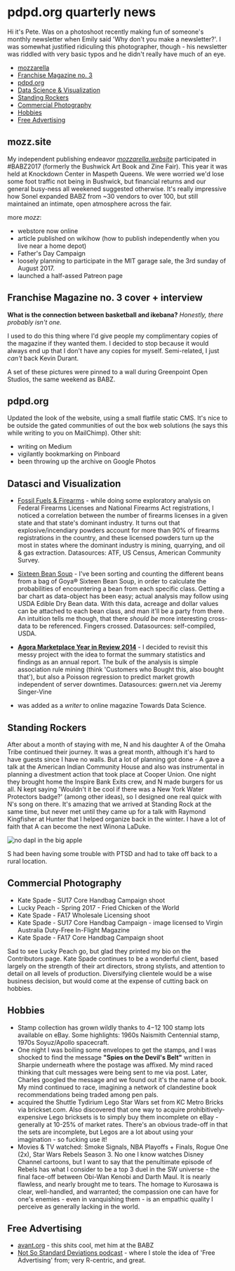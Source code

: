 
# pdpd.org quarterly news

Hi it's Pete. Was on a photoshoot recently making fun of someone's monthly newsletter when Emily said 'Why don't you make a newsletter?'. I was somewhat justified ridiculing this photographer, though - his newsletter was riddled with very basic typos and he didn't really have much of an eye. 

- [mozzarella]()
- [Franchise Magazine no. 3]()
- [pdpd.org]()
- [Data Science & Visualization]()
- [Standing Rockers]()
- [Commercial Photography]()
- [Hobbies]()
- [Free Advertising]()


## mozz.site

My independent publishing endeavor [_mozzarella.website_](http://mozz.site) participated in #BABZ2017 (formerly the Bushwick Art Book and Zine Fair). This year it was held at Knockdown Center in Maspeth Queens. We were worried we'd lose some foot traffic not being in Bushwick, but financial returns and our general busy-ness all weekened suggested otherwise. It's really impressive how Sonel expanded BABZ from ~30 vendors to over 100, but still maintained an intimate, open atmosphere across the fair. 

more _mozz_:
- webstore now online
- article published on wikihow (how to publish independently when you live near a home depot)
- Father's Day Campaign
- loosely planning to participate in the MIT garage sale, the 3rd sunday of August 2017. 
- launched a half-assed Patreon page

## Franchise Magazine no. 3 cover + interview

**What is the connection between basketball and ikebana?** _Honestly, there probably isn't one._

I used to do this thing where I'd give people my complimentary copies of the magazine if they wanted them. I decided to stop because it would always end up that I don't have any copies for myself. Semi-related, I just _can't_ back Kevin Durant. 

A set of these pictures were pinned to a wall during Greenpoint Open Studios, the same weekend as BABZ. 

## pdpd.org

Updated the look of the website, using a small flatfile static CMS. It's nice to be outside the gated communities of out the box web solutions (he says this while writing to you on MailChimp). Other shit: 

- writing on Medium
- vigilantly bookmarking on Pinboard
- been throwing up the archive on Google Photos

## Datasci and Visualization

- [Fossil Fuels & Firearms]() - while doing some exploratory analysis on Federal Firearms Licenses and National Firearms Act registrations, I noticed a correlation between the number of firearms licenses in a given state and that state's dominant industry. It turns out that explosive/incendiary powders account for more than 90% of firearms registrations in the country, and these licensed powders turn up the most in states where the dominant industry is mining, quarrying, and oil & gas extraction. Datasources: ATF, US Census, American Community Survey.

- [Sixteen Bean Soup]() - I've been sorting and counting the different beans from a bag of Goya® Sixteen Bean Soup, in order to calculate the probabilities of encountering a bean from each specific class. Getting a bar chart as data-object has been easy; actual analysis may follow using USDA Edible Dry Bean data. With this data, acreage and dollar values can be attached to each bean class, and man it'll be a party from there. An intuition tells me though, that there _should be_ more interesting cross-data to be referenced. Fingers crossed. Datasources: self-compiled, USDA.

- [**Agora Marketplace Year in Review 2014**](htp://github.com/mozzarellaV8/agora-marketplace) - I decided to revisit this messy project with the idea to format the summary statistics and findings as an annual report. The bulk of the analysis is simple association rule mining (think 'Customers who Bought this, also bought that'), but also a Poisson regression to predict market growth independent of server downtimes. Datasources: gwern.net via Jeremy Singer-Vine

- was added as a _writer_ to online magazine Towards Data Science.  

## Standing Rockers

After about a month of staying with me, N and his daughter A of the Omaha Tribe continued their journey. It was a great month, although it's hard to have guests since I have no walls. But a lot of planning got done - A gave a talk at the American Indian Community House and also was instrumental in planning a divestment action that took place at Cooper Union. One night they brought home the Inspire Bank Exits crew, and N made burgers for us all. N kept saying 'Wouldn't it be cool if there was a New York Water Protectors badge?' (among other ideas), so I designed one real quick with N's song on there. It's amazing that we arrived at Standing Rock at the same time, but never met until they came up for a talk with Raymond Kingfisher at Hunter that I helped organize back in the winter. I have a lot of faith that A can become the next Winona LaDuke.

![no dapl in the big apple]()


S had been having some trouble with PTSD and had to take off back to a rural location. 

## Commercial Photography

- Kate Spade - SU17 Core Handbag Campaign shoot
- Lucky Peach - Spring 2017 - Fried Chicken of the World
- Kate Spade - FA17 Wholesale Licensing shoot
- Kate Spade - SU17 Core Handbag Campaign - image licensed to Virgin Australia Duty-Free In-Flight Magazine
- Kate Spade - FA17 Core Handbag Campaign shoot

Sad to see Lucky Peach go, but glad they printed my bio on the Contributors page. Kate Spade continues to be a wonderful client, based largely on the strength of their art directors, strong stylists, and attention to detail on all levels of production. Diversifying clientele would be a wise business decision, but would come at the expense of cutting back on hobbies. 


## Hobbies

- Stamp collection has grown wildly thanks to $4-$12 100 stamp lots available on eBay. Some highlights: 1960s Naismith Centennial stamp,  1970s Soyuz/Apollo spacecraft. 
- One night I was boiling some envelopes to get the stamps, and I was shocked to find the message **"Spies on the Devil's Belt"** written in Sharpie underneath where the postage was affixed. My mind raced thinking that cult messages were being sent to me via post. Later, Charles googled the message and we found out it's the name of a book. My mind continued to race, imagining a network of clandestine book recommendations being traded among pen pals. 
- acquired the Shuttle Tydirium Lego Star Wars set from KC Metro Bricks via brickset.com. Also discovered that one way to acquire prohibitively-expensive Lego bricksets is to simply buy them incomplete on eBay - generally at 10-25% of market rates. There's an obvious trade-off in that the sets are incomplete, but Legos are a lot about using your imagination - so fucking use it!
- Movies & TV watched: Smoke Signals, NBA Playoffs + Finals, Rogue One (2x), Star Wars Rebels Season 3. No one I know watches Disney Channel cartoons, but I want to say that the penultimate episode of Rebels has what I consider to be a top 3 duel in the SW universe - the final face-off between Obi-Wan Kenobi and Darth Maul. It is nearly flawless, and nearly brought me to tears. The homage to Kurosawa is clear, well-handled, and warranted; the compassion one can have for one's enemies - even in vanquishing them - is an empathic quality I perceive as generally lacking in the world.

## Free Advertising

- [avant.org](http://avant.org) - this shits cool, met him at the BABZ
- [Not So Standard Deviations podcast]() - where I stole the idea of 'Free Advertising' from; very R-centric, and great.








